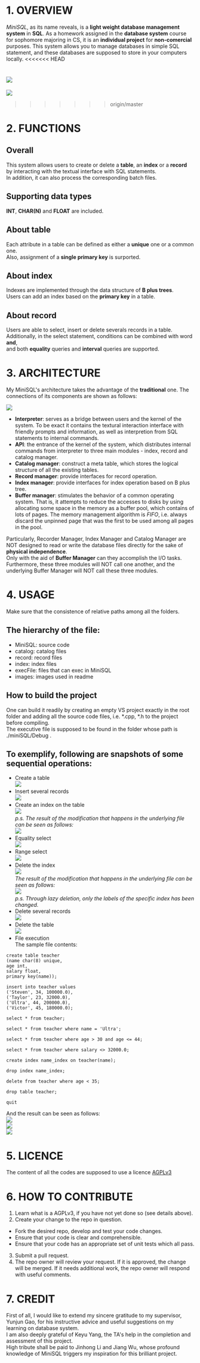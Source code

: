 # 1. OVERVIEW
*MiniSQL*, as its name reveals, is a **light weight database management system** in **SQL**.
As a homework assigned in the **database system** course for sophomore majoring in CS,
it is an **individual project** for **non-comercial** purposes.
This system allows you to manage databases in simple SQL statement,
and these databases are supposed to store in your computers locally.
<<<<<<< HEAD

![](./images/overview_1.png)
=======
  
![](./images/overview_1.png)  
>>>>>>> origin/master

# 2. FUNCTIONS
## Overall
This system allows users to create or delete a **table**, an **index** or a **record** 
by interacting with the textual interface with SQL statements.  
In addition, it can also process the corresponding batch files.  

## Supporting data types
**INT**, **CHAR(N)** and **FLOAT** are included.  

## About table
Each attribute in a table can be defined as either a **unique** one or a common one.  
Also, assignment of a **single primary key** is surported.  

## About index
Indexes are implemented through the data structure of **B plus trees**.  
Users can add an index based on the **primary key** in a table.  

## About record
Users are able to select, insert or delete severals records in a table.  
Additionally, in the select statement, conditions can be combined with word **and**,  
and both **equality** queries and **interval** queries are supported.  

# 3. ARCHITECTURE
My MiniSQL's architecture takes the advantage of the **traditional** one. The connections
of its components are shown as follows:

![](./images/Architecture_1.png)  

- **Interpreter**: serves as a bridge between users and the kernel of the system. To be exact
it contains the textural interaction interface with friendly prompts and information, as 
well as interpretion from SQL statements to internal commands.
- **API**: the entrance of the kernel of the system, which distributes internal commands from
 interpreter to three main modules - index, record and catalog manager.  
- **Catalog manager**: construct a meta table, which stores the logical structure of 
all the existing tables.
- **Record manager**: provide interfaces for record operation.  
- **Index manager**: provide interfaces for index operation based on B plus tree.
- **Buffer manager**: stimulates the behavior of a common operating system. 
That is, it attempts to reduce the accesses to disks by using allocating some space 
in the memory as a buffer pool, which contains of lots of pages.  The memory management 
algorithm is *FIFO*, i.e. always discard the unpinned page that was the first to be used 
among all pages in the pool.  

Particularly, Recorder Manager, Index Manager and Catalog Manager are NOT designed to 
read or write the database files directly for the sake of **physical independence**.  
Only with the aid of **Buffer Manager** can they accomplish the I/O tasks.  
Furthermore, these three modules will NOT call one another, and the underlying Buffer 
Manager will NOT call these three modules.

# 4. USAGE
Make sure that the consistence of relative paths among all the folders.
##  The hierarchy of the file:
- MiniSQL: source code
- catalog: catalog files
- record: record files
- index: index files
- execFile: files that can exec in MiniSQL
- images: images used in readme  

## How to build the project
One can build it readily by creating an empty VS project exactly in the root folder and adding all 
the source code files, i.e. \*.cpp, \*.h to the project before compiling.  
The executive file is supposed to be found in the folder whose path is ./miniSQL/Debug .  

##  To exemplify, following are snapshots of some sequential operations:
- Create a table  
![](./images/usage_1.png)  
- Insert several records  
![](./images/usage_2.png)  
- Create an index on the table  
![](./images/usage_3.png)   
*p.s. The result of the modification that happens in the underlying file can be seen as follows:*  
![](./images/usage_4.png)  
- Equality select  
![](./images/usage_5.png)  
- Range select  
![](./images/usage_6.png)  
- Delete the index  
![](./images/usage_7.png)  
*The result of the modification that happens in the underlying file can be seen as follows:*  
![](./images/usage_8.png)  
*p.s. Through lazy deletion, only the labels of the specific index has been changed.*  
- Delete several records  
![](./images/usage_9.png)  
- Delete the table  
![](./images/usage_10.png)  
- File execution  
The sample file contents:  
```
create table teacher  
(name char(8) unique,  
age int,  
salary float,  
primary key(name));  
  
insert into teacher values  
('Steven', 34, 100000.0),  
('Taylor', 23, 32000.0),  
('Ultra', 44, 200000.0),  
('Victor', 45, 180000.0);  
  
select * from teacher;  
  
select * from teacher where name = 'Ultra';  
  
select * from teacher where age > 30 and age <= 44;  
  
select * from teacher where salary <> 32000.0;  
  
create index name_index on teacher(name);  
  
drop index name_index;  
  
delete from teacher where age < 35;  
  
drop table teacher;  
  
quit  
```  
And the result can be seen as follows:  
![](./images/usage_11.png)  
![](./images/usage_12.png)  
![](./images/usage_13.png)  
  
# 5. LICENCE
The content of all the codes are supposed to use a licence [AGPLv3](./LICENSE)  

# 6. HOW TO CONTRIBUTE
1. Learn what is a AGPLv3, if you have not yet done so (see details above).  
2.  Create your change to the repo in question.
- Fork the desired repo, develop and test your code changes.
- Ensure that your code is clear and comprehensible.
- Ensure that your code has an appropriate set of unit tests which all pass.
3. Submit a pull request.
4. The repo owner will review your request. If it is approved, the change will be merged. If it needs additional work, the repo owner will respond with useful comments.

# 7. CREDIT
First of all, I would like to extend my sincere gratitude to my supervisor, Yunjun Gao, for his instructive advice and useful suggestions on my learning on database system.   
I am also deeply grateful of Keyu Yang, the TA's help in the completion and assessment of this project.  
High tribute shall be paid to Jinhong Li and Jiang Wu, whose profound knowledge of MiniSQL triggers my inspiration for this brilliant project.  
